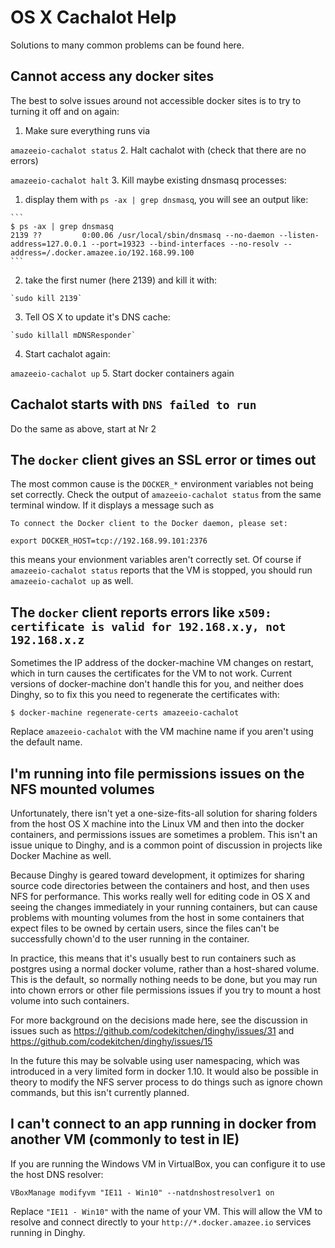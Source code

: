 # OS X Cachalot Help
<!-- toc -->


Solutions to many common problems can be found here.

## Cannot access any docker sites

The best to solve issues around not accessible docker sites is to try to turning it off and on again:

1. Make sure everything runs via

  `amazeeio-cachalot status`
2. Halt cachalot with (check that there are no errors)

  `amazeeio-cachalot halt`
3. Kill maybe existing dnsmasq processes:
  1. display them with `ps -ax | grep dnsmasq`, you will see an output like:

    ```
    $ ps -ax | grep dnsmasq
    2139 ??         0:00.06 /usr/local/sbin/dnsmasq --no-daemon --listen-address=127.0.0.1 --port=19323 --bind-interfaces --no-resolv --address=/.docker.amazee.io/192.168.99.100
    ```

  2. take the first numer (here 2139) and kill it with:

    `sudo kill 2139`
  3. Tell OS X to update it's DNS cache:

    `sudo killall mDNSResponder`
4. Start cachalot again:

  `amazeeio-cachalot up`
5. Start docker containers again

## Cachalot starts with `DNS failed to run`

Do the same as above, start at Nr 2

## The `docker` client gives an SSL error or times out

The most common cause is the `DOCKER_*` environment variables not being set
correctly. Check the output of `amazeeio-cachalot status` from the same terminal window. If
it displays a message such as

    To connect the Docker client to the Docker daemon, please set:

    export DOCKER_HOST=tcp://192.168.99.101:2376

this means your envionment variables aren't correctly set. Of course if `amazeeio-cachalot
status` reports that the VM is stopped, you should run `amazeeio-cachalot up` as
well.

## The `docker` client reports errors like `x509: certificate is valid for 192.168.x.y, not 192.168.x.z`

Sometimes the IP address of the docker-machine VM changes on restart, which in
turn causes the certificates for the VM to not work. Current versions of
docker-machine don't handle this for you, and neither does Dinghy, so to fix
this you need to regenerate the certificates with:

    $ docker-machine regenerate-certs amazeeio-cachalot

Replace `amazeeio-cachalot` with the VM machine name if you aren't using the default name.

## I'm running into file permissions issues on the NFS mounted volumes

Unfortunately, there isn't yet a one-size-fits-all solution for sharing folders
from the host OS X machine into the Linux VM and then into the docker
containers, and permissions issues are sometimes a problem. This isn't an issue
unique to Dinghy, and is a common point of discussion in projects like Docker
Machine as well.

Because Dinghy is geared toward development, it optimizes for sharing source
code directories between the containers and host, and then uses NFS for
performance. This works really well for editing code in OS X and seeing the
changes immediately in your running containers, but can cause problems with
mounting volumes from the host in some containers that expect files to be owned
by certain users, since the files can't be successfully chown'd to the user
running in the container.

In practice, this means that it's usually best to run containers such as
postgres using a normal docker volume, rather than a host-shared volume. This is
the default, so normally nothing needs to be done, but you may run into chown
errors or other file permissions issues if you try to mount a host volume into
such containers.

For more background on the decisions made here, see the discussion in issues
such as https://github.com/codekitchen/dinghy/issues/31 and
https://github.com/codekitchen/dinghy/issues/15

In the future this may be solvable using user namespacing, which was introduced
in a very limited form in docker 1.10. It would also be possible in theory to
modify the NFS server process to do things such as ignore chown commands, but
this isn't currently planned.

## I can't connect to an app running in docker from another VM (commonly to test in IE)

If you are running the Windows VM in VirtualBox, you can configure it to use the
host DNS resolver:

    VBoxManage modifyvm "IE11 - Win10" --natdnshostresolver1 on

Replace `"IE11 - Win10"` with the name of your VM. This will allow the VM to
resolve and connect directly to your `http://*.docker.amazee.io` services running in
Dinghy.



